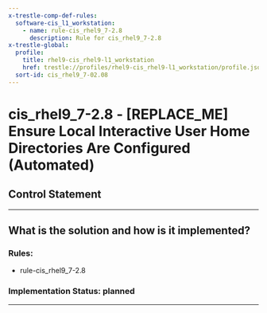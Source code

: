 ```yaml
---
x-trestle-comp-def-rules:
  software-cis_l1_workstation:
    - name: rule-cis_rhel9_7-2.8
      description: Rule for cis_rhel9_7-2.8
x-trestle-global:
  profile:
    title: rhel9-cis_rhel9-l1_workstation
    href: trestle://profiles/rhel9-cis_rhel9-l1_workstation/profile.json
  sort-id: cis_rhel9_7-02.08
---
```


# cis_rhel9_7-2.8 - \[REPLACE_ME\] Ensure Local Interactive User Home Directories Are Configured (Automated)

## Control Statement

______________________________________________________________________

## What is the solution and how is it implemented?

<!-- For implementation status enter one of: implemented, partial, planned, alternative, not-applicable -->

<!-- Note that the list of rules under ### Rules: is read-only and changes will not be captured after assembly to JSON -->

<!-- Add control implementation description here for control: cis_rhel9_7-2.8 -->

### Rules:

  - rule-cis_rhel9_7-2.8

### Implementation Status: planned

______________________________________________________________________
